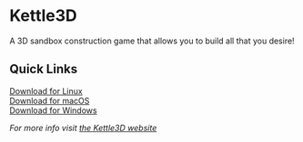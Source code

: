 Kettle3D
===

A 3D sandbox construction game that allows you to build all that you desire!

Quick Links
---
[Download for Linux](https://github.com/Kettle3D/Kettle3D/releases/download/v1.0-gamma/Kettle3D_1.0-3.deb)  
[Download for macOS](https://github.com/Kettle3D/Kettle3D/releases/download/v1.0-gamma/Kettle3D_macOS.dmg)  
[Download for Windows](https://github.com/Kettle3D/Kettle3D/releases/download/v1.0-gamma/Kettle3D_Windows.zip)  

*For more info visit [the Kettle3D website](https://kettle3d.github.io/)*
